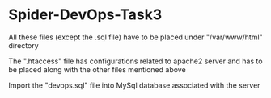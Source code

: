 # Spider-DevOps-Task3

All these files (except the .sql file) have to be placed under "/var/www/html" directory

The ".htaccess" file has configurations related to apache2 server and has to be placed along with the other files mentioned above

Import the "devops.sql" file into MySql database associated with the server

